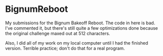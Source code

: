 # BignumReboot
My submissions for the Bignum Bakeoff Reboot. The code in here is bad. I've commented it, but there's still quite a few optimizations done because the original challenge maxed out at 512 characters.

Also, I did all of my work on my local computer until I had the finished version. Terrible practice; don't do that for a real program.
